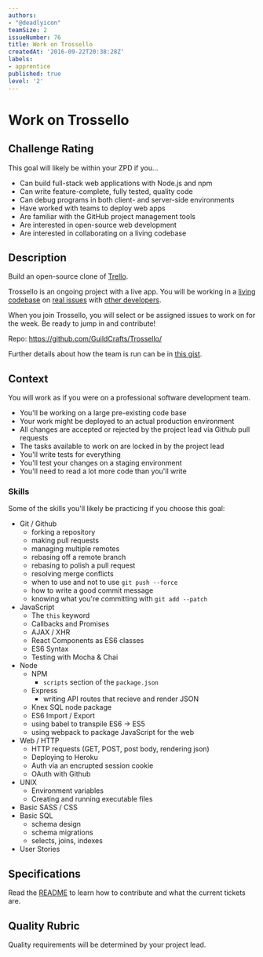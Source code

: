 ```yaml
---
authors:
- "@deadlyicon"
teamSize: 2
issueNumber: 76
title: Work on Trossello
createdAt: '2016-09-22T20:38:28Z'
labels:
- apprentice
published: true
level: '2'
---
```


# Work on Trossello

## Challenge Rating

This goal will likely be within your ZPD if you...

- Can build full-stack web applications with Node.js and npm
- Can write feature-complete, fully tested, quality code
- Can debug programs in both client- and server-side environments
- Have worked with teams to deploy web apps
- Are familiar with the GitHub project management tools
- Are interested in open-source web development
- Are interested in collaborating on a living codebase

## Description

Build an open-source clone of [Trello](https://trello.com/).

Trossello is an ongoing project with a live app. You will be working in a [living codebase](https://github.com/GuildCrafts/Trossello/commits/master) on [real issues](https://github.com/GuildCrafts/Trossello/issues) with [other developers](https://github.com/GuildCrafts/Trossello/graphs/contributors).

When you join Trossello, you will select or be assigned issues to work on for the week. Be ready to jump in and contribute!

Repo: https://github.com/GuildCrafts/Trossello/

Further details about how the team is run can be in [this gist](https://gist.github.com/deadlyicon/cb7dfbc3b2a7df93b2a20daf8f015b57).

## Context

You will work as if you were on a professional software development team.

- You'll be working on a large pre-existing code base
- Your work might be deployed to an actual production environment
- All changes are accepted or rejected by the project lead via Github pull requests
- The tasks available to work on are locked in by the project lead
- You'll write tests for everything
- You'll test your changes on a staging environment
- You'll need to read a lot more code than you'll write

### Skills

Some of the skills you'll likely be practicing if you choose this goal:

- Git / Github
  - forking a repository
  - making pull requests
  - managing multiple remotes
  - rebasing off a remote branch
  - rebasing to polish a pull request
  - resolving merge conflicts
  - when to use and not to use `git push --force`
  - how to write a good commit message
  - knowing what you're committing with `git add --patch`
- JavaScript
  - The `this` keyword
  - Callbacks and Promises
  - AJAX / XHR
  - React Components as ES6 classes
  - ES6 Syntax
  - Testing with Mocha & Chai
- Node
  - NPM
    - `scripts` section of the `package.json`
  - Express
    - writing API routes that recieve and render JSON
  - Knex SQL node package
  - ES6 Import / Export
  - using babel to transpile ES6 -> ES5
  - using webpack to package JavaScript for the web
- Web / HTTP
  - HTTP requests (GET, POST, post body, rendering json)
  - Deploying to Heroku
  - Auth via an encrupted session cookie
  - OAuth with Github
- UNIX
  - Environment variables
  - Creating and running executable files
- Basic SASS / CSS
- Basic SQL
  - schema design
  - schema migrations
  - selects, joins, indexes
- User Stories

## Specifications

Read the [README](https://github.com/GuildCrafts/Trossello/blob/master/README.md) to learn how to contribute and what the current tickets are.

## Quality Rubric

Quality requirements will be determined by your project lead.
